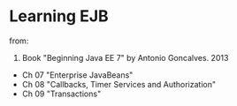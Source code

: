 # Learning EJB
from:
1. Book "Beginning Java EE 7" by Antonio Goncalves. 2013
 * Ch 07 "Enterprise JavaBeans"
 * Ch 08 "Callbacks, Timer Services and Authorization"
 * Ch 09 "Transactions"

